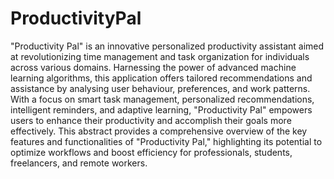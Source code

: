 # ProductivityPal
"Productivity Pal" is an innovative personalized productivity assistant aimed at 
revolutionizing time management and task organization for individuals across various 
domains. Harnessing the power of advanced machine learning algorithms, this application 
offers tailored recommendations and assistance by analysing user behaviour, preferences, and 
work patterns. With a focus on smart task management, personalized recommendations, 
intelligent reminders, and adaptive learning, "Productivity Pal" empowers users to enhance 
their productivity and accomplish their goals more effectively. This abstract provides a 
comprehensive overview of the key features and functionalities of "Productivity Pal," 
highlighting its potential to optimize workflows and boost efficiency for professionals, 
students, freelancers, and remote workers.

